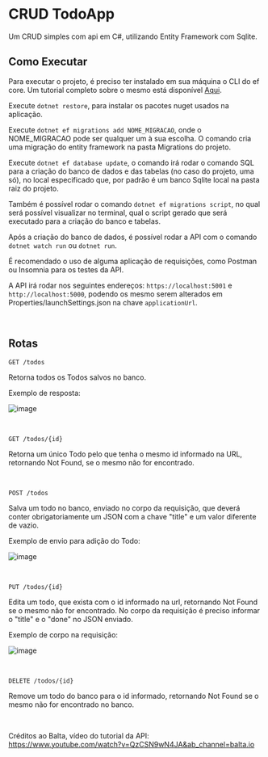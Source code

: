 # CRUD TodoApp

Um CRUD simples com api em C#, utilizando Entity Framework com Sqlite.

## Como Executar

Para executar o projeto, é preciso ter instalado em sua máquina o CLI do ef core. Um tutorial completo sobre o mesmo está disponível [Aqui](https://learn.microsoft.com/pt-br/ef/core/cli/dotnet).

Execute `dotnet restore`, para instalar os pacotes nuget usados na aplicação.

Execute `dotnet ef migrations add NOME_MIGRACAO`, onde o NOME_MIGRACAO pode ser qualquer um à sua escolha. O comando cria uma migração do entity framework na pasta Migrations do projeto.

Execute `dotnet ef database update`, o comando irá rodar o comando SQL para a criação do banco de dados e das tabelas (no caso do projeto, uma só), no local especificado que, por padrão é um banco Sqlite local na pasta raiz do projeto.

Também é possível rodar o comando `dotnet ef migrations script`, no qual será possível visualizar no terminal, qual o script gerado que será executado para a criação do banco e tabelas.

Após a criação do banco de dados, é possível rodar a API com o comando `dotnet watch run` ou `dotnet run`.

É recomendado o uso de alguma aplicação de requisições, como Postman ou Insomnia para os testes da API.

A API irá rodar nos seguintes endereços: `https://localhost:5001` e `http://localhost:5000`, podendo os mesmo serem alterados em Properties/launchSettings.json na chave `applicationUrl`.

<br>

## Rotas

`GET /todos`

Retorna todos os Todos salvos no banco.

Exemplo de resposta:

![image](https://user-images.githubusercontent.com/89602176/200191010-3d7cc179-aec7-46eb-811d-6afe23e15e19.png)

<br>

`GET /todos/{id}`

Retorna um único Todo pelo que tenha o mesmo id informado na URL, retornando Not Found, se o mesmo não for encontrado.

<br>

`POST /todos`

Salva um todo no banco, enviado no corpo da requisição, que deverá conter obrigatoriamente um JSON com a chave "title" e um valor diferente de vazio.

Exemplo de envio para adição do Todo:

![image](https://user-images.githubusercontent.com/89602176/200190953-f64a8d61-f29e-451d-9bc5-18f5d0aeb884.png)

<br>

`PUT /todos/{id}`

Edita um todo, que exista com o id informado na url, retornando Not Found se o mesmo não for encontrado. No corpo da requisição é preciso informar o "title" e o "done" no JSON enviado.

Exemplo de corpo na requisição:

![image](https://user-images.githubusercontent.com/89602176/200190848-e533a42c-42f0-444e-bd00-c0932ad5a032.png)

<br>

`DELETE /todos/{id}`

Remove um todo do banco para o id informado, retornando Not Found se o mesmo não for encontrado no banco.

<br>

Créditos ao Balta, vídeo do tutorial da API: https://www.youtube.com/watch?v=QzCSN9wN4JA&ab_channel=balta.io
